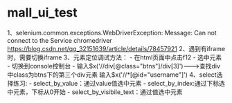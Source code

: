 # mall_ui_test
1、selenium.common.exceptions.WebDriverException: Message: Can not connect to the Service chromedriver
https://blog.csdn.net/qq_32151639/article/details/78457921
2、遇到有iframe时，需要切换iframe
3、元素定位调试方法：
    - 在html页面中点击f12
    - 选中元素
    - 切换到console控制台
    - 输入$x('//div[@class="btns"]/div[3]')--->查找div中class为btns下的第三个div元素
      输入$x('//*[@id="username"]')
4、select选择练习:
    - select_by_value：通过value值选中元素
    - select_by_index:通过下标选中元素，下标从0开始
    - select_by_visibile_text：通过值选中元素
